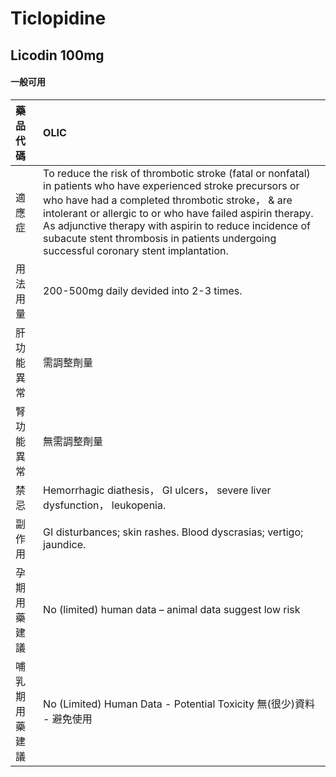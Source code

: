 # Ticlopidine

## Licodin 100mg

#### 一般可用

| 藥品代碼       | OLIC                                                                                                                                                                                                                                                                                                                                                                                  |
|:---------------|:--------------------------------------------------------------------------------------------------------------------------------------------------------------------------------------------------------------------------------------------------------------------------------------------------------------------------------------------------------------------------------------|
| 適應症         | To reduce the risk of thrombotic stroke (fatal or nonfatal) in patients who have experienced stroke precursors or who have had a completed thrombotic stroke， & are intolerant or allergic to or who have failed aspirin therapy. As adjunctive therapy with aspirin to reduce incidence of subacute stent thrombosis in patients undergoing successful coronary stent implantation. |
| 用法用量       | 200-500mg daily devided into 2-3 times.                                                                                                                                                                                                                                                                                                                                               |
| 肝功能異常     | 需調整劑量                                                                                                                                                                                                                                                                                                                                                                            |
| 腎功能異常     | 無需調整劑量                                                                                                                                                                                                                                                                                                                                                                          |
| 禁忌           | Hemorrhagic diathesis， GI ulcers， severe liver dysfunction， leukopenia.                                                                                                                                                                                                                                                                                                            |
| 副作用         | GI disturbances; skin rashes. Blood dyscrasias; vertigo; jaundice.                                                                                                                                                                                                                                                                                                                    |
| 孕期用藥建議   | No (limited) human data – animal data suggest low risk                                                                                                                                                                                                                                                                                                                                |
| 哺乳期用藥建議 | No (Limited) Human Data - Potential Toxicity 無(很少)資料 - 避免使用                                                                                                                                                                                                                                                                                                                  |

